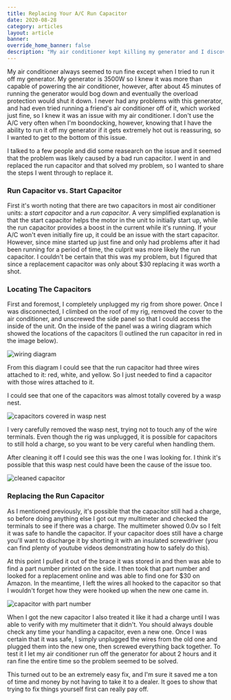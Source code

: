 ```yaml
---
title: Replacing Your A/C Run Capacitor
date: 2020-08-28
category: articles
layout: article
banner: 
override_home_banner: false
description: "My air conditioner kept killing my generator and I discovered it was due to a bad run capacitor. I'll show you how I replaced the capacitor and fixed the issue"
---
```


 My air conditioner always seemed to run fine except when I tried to run it off my generator.  My generator is 3500W so I knew it was more than capable of powering the air conditioner, however, after about 45 minutes of running the generator would bog down and eventually the overload protection would shut it down. I never had any problems with this generator, and had even tried running a friend's air conditioner off of it, which worked just fine, so I knew it was an issue with my air conditioner. I don't use the A/C very often when I'm boondocking, however, knowing that I have the ability to run it off my generator if it gets extremely hot out is reassuring, so I wanted to get to the bottom of this issue.

I talked to a few people and did some reasearch on the issue and it seemed that the problem was likely caused by a bad run capacitor. I went in and replaced the run capacitor and that solved my problem, so I wanted to share the steps I went through to replace it.

### Run Capacitor vs. Start Capacitor

First it's worth noting that there are two capacitors in most air conditioner units: a *start capacitor* and a *run capacitor*. A very simplified explanation is that the start capacitor helps the motor in the unit to initially start up, while the run capacitor provides a boost in the current while it's running.  If your A/C won't even initially fire up, it could be an issue with the start capacitor. However, since mine started up just fine and only had problems after it had been running for a period of time, the culprit was more likely the run capacitor. I couldn't be certain that this was my problem, but I figured that since a replacement capacitor was only about $30 replacing it was worth a shot.

### Locating The Capacitors

First and foremost, I completely unplugged my rig from shore power. Once I was disconnected, I climbed on the roof of my rig, removed the cover to the air conditioner, and unscrewed the side panel so that I could access the inside of the unit. On the inside of the panel was a wiring diagram which showed the locations of the capacitors (I outlined the run capacitor in red in the image below).

![wiring diagram](/assets/img/articles/ac-repair/wiring-diagram.jpg)

From this diagram I could see that the run capacitor had three wires attached to it: red, white, and yellow. So I just needed to find a capacitor with those wires attached to it.

I could see that one of the capacitors was almost totally covered by a wasp nest. 

![capacitors covered in wasp nest](/assets/img/articles/ac-repair/wasp-nest.jpg)

I very carefully removed the wasp nest, trying not to touch any of the wire terminals. Even though the rig was unplugged, it is possible for capacitors to still hold a charge, so you want to be very careful when handling them. 

After cleaning it off I could see this was the one I was looking for. I think it's possible that this wasp nest could have been the cause of the issue too. 

![cleaned capacitor](/assets/img/articles/ac-repair/cleaned-capacitor.jpg)

### Replacing the Run Capacitor

As I mentioned previously, it's possible that the capacitor still had a charge, so before doing anything else I got out my multimeter and checked the terminals to see if there was a charge. The multimeter showed 0.0v so I felt it was safe to handle the capacitor. If your capacitor does still have a charge you'll want to discharge it by shorting it with an insulated screwdriver (you can find plenty of youtube videos demonstrating how to safely do this). 

At this point I pulled it out of the brace it was stored in and then was able to find a part number printed on the side. I then took that part number and looked for a replacement online and was able to find one for $30 on Amazon. In the meantime, I left the wires all hooked to the capacitor so that I wouldn't forget how they were hooked up when the new one came in.

![capacitor with part number](/assets/img/articles/ac-repair/part-number.jpg)

When I got the new capacitor I also treated it like it had a charge until I was able to verify with my multimeter that it didn't. You should always double check any time your handling a capacitor, even a new one. Once I was certain that it was safe, I simply unplugged the wires from the old one and plugged them into the new one, then screwed everything back together. To test it I let my air conditioner run off the generator for about 2 hours and it ran fine the entire time so the problem seemed to be solved. 

This turned out to be an extremely easy fix, and I'm sure it saved me a ton of time and money by not having to take it to a dealer. It goes to show that trying to fix things yourself first can really pay off. 


